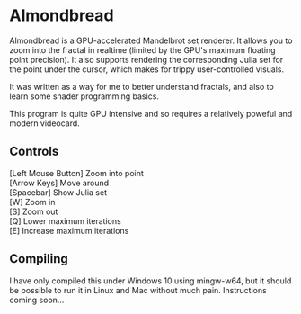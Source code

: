 # Almondbread

Almondbread is a GPU-accelerated Mandelbrot set renderer. It allows you to zoom into the fractal in realtime (limited by the GPU's maximum floating point precision). It also supports rendering the corresponding Julia set for the point under the cursor, which makes for trippy user-controlled visuals.

It was written as a way for me to better understand fractals, and also to learn some shader programming basics.

This program is quite GPU intensive and so requires a relatively poweful and modern videocard.

## Controls
[Left Mouse Button] Zoom into point  
[Arrow Keys] Move around  
[Spacebar] Show Julia set  
[W] Zoom in  
[S] Zoom out  
[Q] Lower maximum iterations  
[E] Increase maximum iterations  

## Compiling
I have only compiled this under Windows 10 using mingw-w64, but it should be possible to run it in Linux and Mac without much pain. Instructions coming soon...